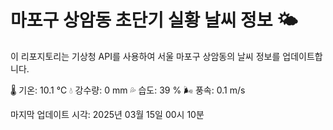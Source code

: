 
# 마포구 상암동 초단기 실황 날씨 정보 🌤️

이 리포지토리는 기상청 API를 사용하여 서울 마포구 상암동의 날씨 정보를 업데이트합니다. 

🌡️ 기온: 10.1 ℃
💧 강수량: 0 mm
💦 습도: 39 %
🌬️ 풍속: 0.1 m/s

마지막 업데이트 시각: 2025년 03월 15일 00시 10분    
